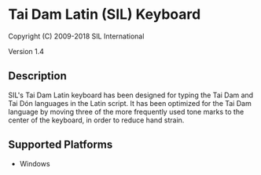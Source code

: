 Tai Dam Latin (SIL) Keyboard
=====================

Copyright (C) 2009-2018 SIL International

Version 1.4

Description
-----------
SIL's Tai Dam Latin keyboard has been designed for typing the Tai Dam and Tai Dón languages in the Latin script. It has been optimized for the Tai Dam language by moving three of the more frequently used tone marks to the center of the keyboard, in order to reduce hand strain.


Supported Platforms
-------------------
 * Windows

 